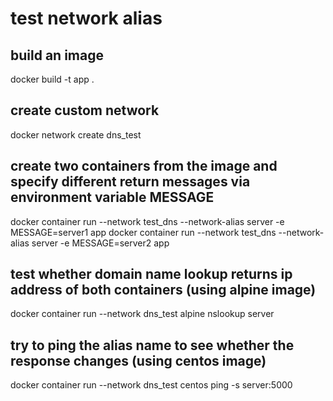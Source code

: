 # test network alias 

## build an image 
docker build -t app .

## create custom network
docker network create dns_test

## create two containers from the image and specify different return messages via environment variable MESSAGE
docker container run --network test_dns --network-alias server -e MESSAGE=server1 app
docker container run --network test_dns --network-alias server -e MESSAGE=server2 app

## test whether domain name lookup returns ip address of both containers (using alpine image)
docker container run --network dns_test alpine nslookup server

## try to ping the alias name to see whether the response changes (using centos image)
docker container run --network dns_test centos ping -s server:5000
